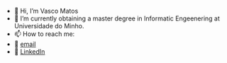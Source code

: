 - 👋 Hi, I’m Vasco Matos
- 🌱 I’m currently obtaining a master degree in Informatic Engeenering at Universidade do Minho.
- 📫 How to reach me:
-    📧 [email](vasco.matos.2001@gmail.com)
-    🔗 [LinkedIn](https://www.linkedin.com/in/vasco--matos/)

<!---
vasco1m/vasco1m is a ✨ special ✨ repository because its `README.md` (this file) appears on your GitHub profile.
You can click the Preview link to take a look at your changes.
--->

